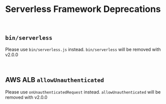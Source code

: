 <!--
title: Serverless Framework Deprecations
menuText: Deprecations
layout: Doc
-->

# Serverless Framework Deprecations

<a name="BIN_SERVERLESS"><div>&nbsp;</div></a>

## `bin/serverless`

Please use `bin/serverless.js` instead. `bin/serverless` will be removed with v2.0.0

<a name="AWS_ALB_ALLOW_UNAUTHENTICATED"><div>&nbsp;</div></a>

## AWS ALB `allowUnauthenticated`

Please use `onUnauthenticatedRequest` instead. `allowUnauthenticated` will be removed with v2.0.0
